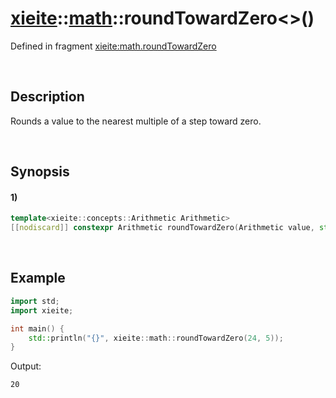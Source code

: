 # [xieite](../../xieite.md)\:\:[math](../../math.md)\:\:roundTowardZero\<\>\(\)
Defined in fragment [xieite:math.roundTowardZero](../../../src/math/round_toward_zero.cpp)

&nbsp;

## Description
Rounds a value to the nearest multiple of a step toward zero.

&nbsp;

## Synopsis
#### 1)
```cpp
template<xieite::concepts::Arithmetic Arithmetic>
[[nodiscard]] constexpr Arithmetic roundTowardZero(Arithmetic value, std::type_identity_t<Arithmetic> step = 1) noexcept;
```

&nbsp;

## Example
```cpp
import std;
import xieite;

int main() {
    std::println("{}", xieite::math::roundTowardZero(24, 5));
}
```
Output:
```
20
```
